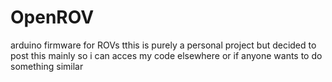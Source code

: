 # OpenROV
arduino firmware for ROVs 
tthis is purely a personal project but decided to post this mainly so i can acces my code elsewhere or if anyone wants to do something similar 
